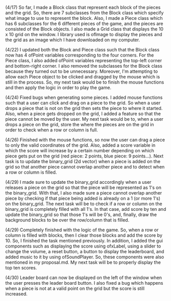 (4/17) So far, I made a Block class that represent each block of the pieces and the grid. So, there are 7 subclasses from the Block class which specify what image to use to represent the block.
Also, I made a Piece class which has 6 subclasses for the 6 different pieces of the game, and the pieces are consisted of the Block objects.
I also made a Grid class that displays the 10 x 10 grid on the window.
I library used is ofImage to display the pieces and the grid as an image which I have downloaded on my computer.

(4/22) I updated both the Block and Piece class such that the Block class now has 4 ofPoint variables corresponding to the four corners. 
For the Piece class, I also added ofPoint variables representing the top-left corner and bottom-right corner. I also removed the subclasses for the Block class because they turned out to be unnecessary. 
Moreover, I'm attempting to allow each Piece object to be clicked and dragged by the mouse which is still in the process.
So, my next task would be to finish the mouse functions and then apply the logic in order to play the game.

(4/24) 
Fixed bugs when generating some pieces.
I added mouse functions such that a user can click and drag on a piece to the grid. So when a user drops a piece that is not on the grid then sets the piece to where it started. Also, when a piece gets dropped on the grid, I added a feature so that the piece cannot be moved by the user.
My next task would be to, when a user drops a piece on the grid, store the where the pieces are on the grid in order to check when a row or column is full.

(4/26)
Finished with the mouse functions, so now the user can drag a piece to only the valid coordinates of the grid. Also, added a score variable in which the score will increase by a certain number depending on which piece gets put on the grid (red piece: 2 points, blue piece: 9 points...). Next task is to update the binary_grid (2d vector) when a piece is added on the grid so that another piece cannot overlap another piece and to detect when a row or column is filled.

(4/29) 
I made sure to update the binary_grid accordingly when a user releases a piece on the grid so that the piece will be represented as 1's on the binary_grid. With that, I also made sure a piece cannot overlap another piece by checking if that piece being added is already on a 1 (or more 1's) on the binary_grid. The next task will be to check if a row or column on the binary_grid is completely filled with all 1's. In that case, add score by ten and update the binary_grid so that those 1's will be 0's, and, finally, draw the background blocks to be over the row/column that is filled.

(4/29)
Completely finished with the logic of the game. So, when a row or column is filled with blocks, then I clear those blocks and add the score by 10. So, I finished the task mentioned previously. In addition, I added the gui components such as displaying the score using ofxLabel, using a slider to change the volume, a reset button, a button to display the leaderboard, and added music to it by using ofSoundPlayer. So, these components were also mentioned in my proposal.md. My next task will be to properly display the top ten scores.

(4/30)
Leader board can now be displayed on the left of the window when the user presses the leader board button. I also fixed a bug which happens when a piece is not at a valid point on the grid but the score is still increased. 
